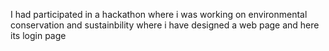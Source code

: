 I had participated in a hackathon where i was working on environmental conservation and sustainbility where i have designed a web page and here its login page
